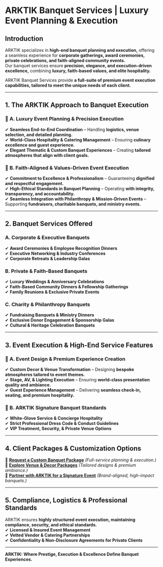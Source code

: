 # ARKTIK Banquet Services | Luxury Event Planning & Execution

## **Introduction**
ARKTIK specializes in **high-end banquet planning and execution,** offering a seamless experience for **corporate gatherings, award ceremonies, private celebrations, and faith-aligned community events.**  
Our banquet services ensure **precision, elegance, and execution-driven excellence,** combining **luxury, faith-based values, and elite hospitality.**  

ARKTIK Banquet Services provide **a full-suite of premium event execution capabilities, tailored to meet the unique needs of each client.**  

---

## **1. The ARKTIK Approach to Banquet Execution**  
### 📌 **A. Luxury Event Planning & Precision Execution**  
✔ **Seamless End-to-End Coordination** – Handling **logistics, venue selection, and detailed planning.**  
✔ **World-Class Hospitality & Catering Management** – Ensuring **culinary excellence and guest experience.**  
✔ **Elegant Thematic & Custom Banquet Experiences** – Creating **tailored atmospheres that align with client goals.**  

### 📌 **B. Faith-Aligned & Values-Driven Event Execution**  
✔ **Commitment to Excellence & Professionalism** – Guaranteeing **dignified and respectful engagement.**  
✔ **High-Ethical Standards in Banquet Planning** – Operating **with integrity, transparency, and accountability.**  
✔ **Seamless Integration with Philanthropy & Mission-Driven Events** – Supporting **fundraisers, charitable banquets, and ministry events.**  

---

## **2. Banquet Services Offered**  
### **A. Corporate & Executive Banquets**  
✔ **Award Ceremonies & Employee Recognition Dinners**  
✔ **Executive Networking & Industry Conferences**  
✔ **Corporate Retreats & Leadership Galas**  

### **B. Private & Faith-Based Banquets**  
✔ **Luxury Weddings & Anniversary Celebrations**  
✔ **Faith-Based Community Dinners & Fellowship Gatherings**  
✔ **Family Reunions & Exclusive Private Events**  

### **C. Charity & Philanthropy Banquets**  
✔ **Fundraising Banquets & Ministry Dinners**  
✔ **Exclusive Donor Engagement & Sponsorship Galas**  
✔ **Cultural & Heritage Celebration Banquets**  

---

## **3. Event Execution & High-End Service Features**  
### 📌 **A. Event Design & Premium Experience Creation**  
✔ **Custom Decor & Venue Transformation** – Designing **bespoke atmospheres tailored to event themes.**  
✔ **Stage, AV, & Lighting Execution** – Ensuring **world-class presentation quality and ambiance.**  
✔ **Guest Experience Management** – Delivering **seamless check-in, seating, and premium hospitality.**  

### 📌 **B. ARKTIK Signature Banquet Standards**  
✔ **White-Glove Service & Concierge Hospitality**  
✔ **Strict Professional Dress Code & Conduct Guidelines**  
✔ **VIP Treatment, Security, & Private Venue Options**  

---

## **4. Client Packages & Customization Options**  
📌 **[Request a Custom Banquet Package](#)** *(Full-service planning & execution.)*  
📌 **[Explore Venue & Decor Packages](#)** *(Tailored designs & premium ambiance.)*  
📌 **[Partner with ARKTIK for a Signature Event](#)** *(Brand-aligned, high-impact banquets.)*  

---

## **5. Compliance, Logistics & Professional Standards**  
ARKTIK ensures **highly structured event execution, maintaining compliance, security, and ethical standards.**  
✔ **Licensed & Insured Event Management**  
✔ **Vetted Vendor & Catering Partnerships**  
✔ **Confidentiality & Non-Disclosure Agreements for Private Clients**  

---

**ARKTIK: Where Prestige, Execution & Excellence Define Banquet Experiences.**  
